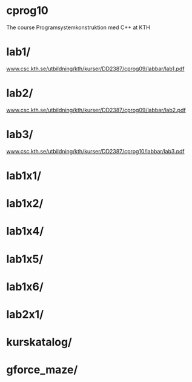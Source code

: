 cprog10
=======

The course Programsystemkonstruktion med C++ at KTH

lab1/
=====
www.csc.kth.se/utbildning/kth/kurser/DD2387/cprog09/labbar/lab1.pdf

lab2/
=====
www.csc.kth.se/utbildning/kth/kurser/DD2387/cprog09/labbar/lab2.pdf

lab3/
=====
www.csc.kth.se/utbildning/kth/kurser/DD2387/cprog10/labbar/lab3.pdf

lab1x1/
=======

lab1x2/
=======

lab1x4/
=======

lab1x5/
=======

lab1x6/
=======

lab2x1/
=======

kurskatalog/
============

gforce_maze/
============


